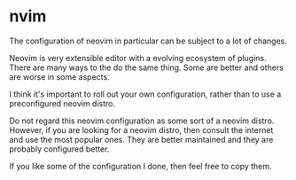 # nvim

The configuration of neovim in particular can be subject to a lot of changes.

Neovim is very extensible editor with a evolving ecosystem of plugins. There are many
ways to the do the same thing. Some are better and others are worse in some aspects.

I think it's important to roll out your own configuration, rather than to use a
preconfigured neovim distro.

Do not regard this neovim configuration as some sort of a neovim distro. However, if
you are looking for a neovim distro, then consult the internet and use the most popular
ones. They are better maintained and they are probably configured better.

If you like some of the configuration I done, then feel free to copy them.
